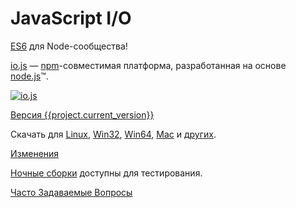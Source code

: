 # JavaScript I/O

[ES6](es6.html) для Node-сообщества!

[io.js](https://github.com/iojs/io.js) &mdash; [npm](https://www.npmjs.org/)-совместимая платформа, разработанная на основе [node.js](https://nodejs.org/)&#8482;.

[![io.js](../images/1.0.0.png)](https://iojs.org/dist/v{{project.current_version}}/)

[Версия {{project.current_version}}](https://iojs.org/dist/v{{project.current_version}}/)

Скачать для
[Linux](https://iojs.org/dist/v{{project.current_version}}/iojs-v{{project.current_version}}-linux-x64.tar.xz),
[Win32](https://iojs.org/dist/v{{project.current_version}}/iojs-v{{project.current_version}}-x86.msi),
[Win64](https://iojs.org/dist/v{{project.current_version}}/iojs-v{{project.current_version}}-x64.msi),
[Mac](https://iojs.org/dist/v{{project.current_version}}/iojs-v{{project.current_version}}.pkg) и
[других](https://iojs.org/dist/v{{project.current_version}}/).


[Изменения](https://github.com/iojs/io.js/blob/v1.x/CHANGELOG.md)

[Ночные сборки](https://iojs.org/download/nightly/) доступны для тестирования.

[Часто Задаваемые Вопросы](/faq.html)
